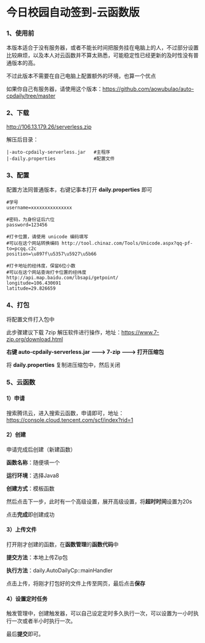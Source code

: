 # 今日校园自动签到-云函数版

### 1、使用前

本版本适合于没有服务器，或者不能长时间把服务挂在电脑上的人，不过部分设置比较麻烦，以及本人对云函数并不算太熟悉，可能稳定性已经更新的及时性没有普通版本的高。

不过此版本不需要在自己电脑上配置额外的环境，也算一个优点

如果你自己有服务器，请使用这个版本：https://github.com/aowubulao/auto-cpdaily/tree/master



### 2、下载

http://106.13.179.26/serverless.zip

解压后目录：

```
|-auto-cpdaily-serverless.jar	#主程序
|-daily.properties				#配置文件
```



### 3、配置

配置方法同普通版本，右键记事本打开 **daily.properties** 即可

```properties
#学号
username=xxxxxxxxxxxxxxx

#密码，为身份证后六位
password=123456

#打卡位置，请使用 unicode 编码填写
#可以在这个网站转换编码 http://tool.chinaz.com/Tools/Unicode.aspx?qq-pf-to=pcqq.c2c
position=\u897f\u5357\u5927\u5b66

#打卡地址的经纬度，保留6位小数
#可以在这个网站查询打卡位置的经纬度 http://api.map.baidu.com/lbsapi/getpoint/
longitude=106.430691
latitude=29.826659
```



### 4、打包

将配置文件打入包中

此步骤建议下载 7zip 解压软件进行操作，地址：https://www.7-zip.org/download.html

**右键 auto-cpdaily-serverless.jar ---> 7-zip ---> 打开压缩包**

将 **daily.properties** 复制进压缩包中，然后关闭



### 5、云函数

#### 1）申请

搜索腾讯云，进入搜索云函数，申请即可，地址：https://console.cloud.tencent.com/scf/index?rid=1

#### 2）创建

申请完成后创建（新建函数）

**函数名称**：随便填一个

**运行环境**：选择Java8

**创建方式**：模板函数

然后点击下一步，此时有一个高级设置，展开高级设置，将**超时时间**设置为20s

点击**完成**即创建成功

#### 3）上传文件

打开刚才创建的函数，在**函数管理**的**函数代码**中

**提交方法**：本地上传Zip包

**执行方法**：daily.AutoDailyCp::mainHandler

点击上传，将刚才打包好的文件上传至网页，最后点击**保存**

#### 4）设置定时任务

触发管理中，创建触发器，可以自己设定定时多久执行一次，可以设置为一小时执行一次或者半小时执行一次。

最后**提交**即可。
